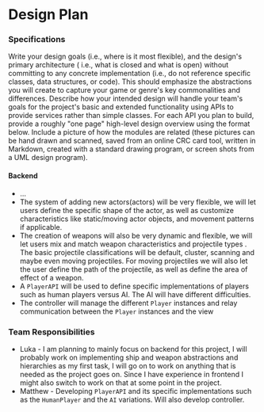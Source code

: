 # Design Plan

### Specifications

Write your design goals (i.e., where is it most flexible), and the design's primary architecture (
i.e., what is closed and what is open) without committing to any concrete implementation (i.e., do
not reference specific classes, data structures, or code). This should emphasize the abstractions
you will create to capture your game or genre's key commonalities and differences. Describe how your
intended design will handle your team's goals for the project's basic and extended functionality
using APIs to provide services rather than simple classes. For each API you plan to build, provide a
roughly "one page" high-level design overview using the format below. Include a picture of how the
modules are related (these pictures can be hand drawn and scanned, saved from an online CRC card
tool, written in Markdown, created with a standard drawing program, or screen shots from a UML
design program).

#### Backend

* ...
* The system of adding new actors(actors) will be very flexible, we will let users define the
  specific shape of the actor, as well as customize characteristics like static/moving actor
  objects, and movement patterns if applicable.
* The creation of weapons will also be very dynamic and flexible, we will let users mix and match
  weapon characteristics and projectile types . The basic projectile classifications will be
  default, cluster, scanning and maybe even moving projectiles. For moving projectiles we will also
  let the user define the path of the projectile, as well as define the area of effect of a weapon.
* A `PlayerAPI` will be used to define specific implementations of players such as human players 
versus AI. The AI will have different difficulties.
* The controller will manage the different `Player` instances and relay communication between the 
`Player` instances and the view


### Team Responsibilities

* Luka - I am planning to mainly focus on backend for this project, I will probably work on
  implementing ship and weapon abstractions and hierarchies as my first task, I will go on to work
  on anything that is needed as the project goes on. Since I have experience in frontend I might
  also switch to work on that at some point in the project.
* Matthew - Developing `PlayerAPI` and its specific implementations such as the `HumanPlayer` and
the `AI` variations. Will also develop controller.
